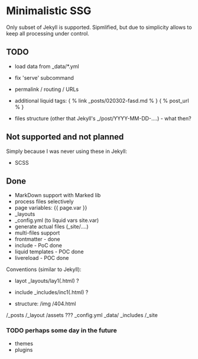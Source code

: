 # Minimalistic SSG

Only subset of Jekyll is supported.  Sipmlified,
but due to simplicity allows to keep all processing under control.

## TODO

* load data from _data/*.yml
* fix 'serve' subcommand

* permalink / routing / URLs
* additional liquid tags:  { % link _posts/020302-fasd.md % } { % post_url % }
* files structure (other that Jekyll's _/post/YYYY-MM-DD-....) - what then?

## Not supported and not planned

Simply because I was never using these in Jekyll:
* SCSS

## Done

* MarkDown support with Marked lib
* process files selectively
* page variables:   {{ page.var }}
* _layouts
* _config.yml (to liquid vars  site.var)
* generate actual files (_site/....)
* multi-files support
* frontmatter - done
* include - PoC done
* liquid templates - POC done
* livereload - POC done

Conventions (similar to Jekyll):
* layot _layouts/lay1(.html)  ?
* include _includes/inc1(.html)  ?


* structure:
/img
/404.html

/_posts
/_layout
/assets ???
_config.yml
_data/
_includes
/_site


### TODO perhaps some day in the future

* themes
* plugins

